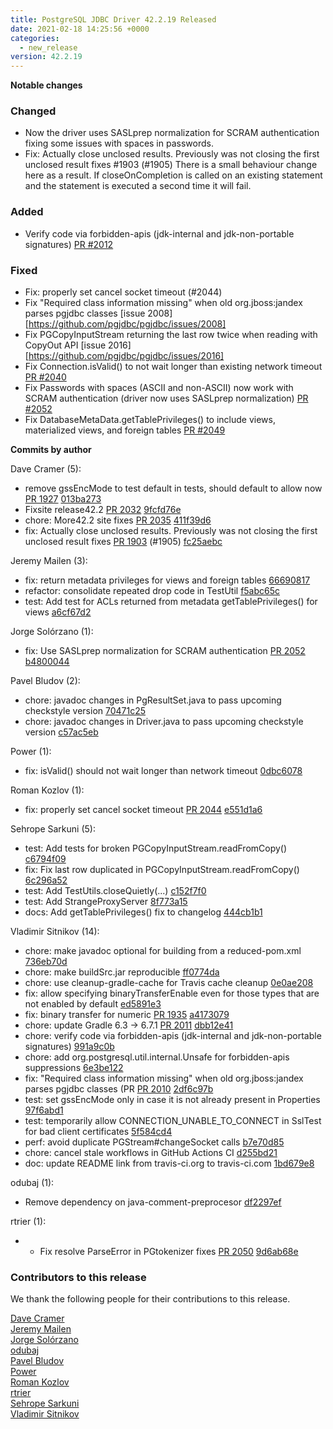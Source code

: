 ```yaml
---
title: PostgreSQL JDBC Driver 42.2.19 Released
date: 2021-02-18 14:25:56 +0000
categories:
  - new_release
version: 42.2.19
---
```

**Notable changes**


### Changed
- Now the driver uses SASLprep normalization for SCRAM authentication fixing some issues with spaces in passwords.
- Fix: Actually close unclosed results. Previously was not closing the first unclosed result fixes #1903 (#1905)
There is a small behaviour change here as a result. If closeOnCompletion is called on an existing statement and the statement
is executed a second time it will fail.

### Added 
- Verify code via forbidden-apis (jdk-internal and jdk-non-portable signatures) [PR #2012](https://github.com/pgjdbc/pgjdbc/pull/2012)

### Fixed
- Fix: properly set cancel socket timeout (#2044)
- Fix "Required class information missing" when old org.jboss:jandex parses pgjdbc classes [issue 2008][https://github.com/pgjdbc/pgjdbc/issues/2008]
- Fix PGCopyInputStream returning the last row twice when reading with CopyOut API [issue 2016][https://github.com/pgjdbc/pgjdbc/issues/2016]
- Fix Connection.isValid() to not wait longer than existing network timeout [PR #2040](https://github.com/pgjdbc/pgjdbc/pull/2040)
- Fix Passwords with spaces (ASCII and non-ASCII) now work with SCRAM authentication (driver now uses SASLprep normalization) [PR #2052](https://github.com/pgjdbc/pgjdbc/pull/2052)
- Fix DatabaseMetaData.getTablePrivileges() to include views, materialized views, and foreign tables [PR #2049](https://github.com/pgjdbc/pgjdbc/pull/2049)


<!--more-->

**Commits by author**

Dave Cramer (5):

* remove gssEncMode to test default in tests, should default to allow now [PR 1927](https://github.com/pgjdbc/pgjdbc/pull/1927) [013ba273](https://github.com/pgjdbc/pgjdbc/commit/013ba2730848ba43762d85d3a36a487cf2ea0ad0)
* Fixsite release42.2 [PR 2032](https://github.com/pgjdbc/pgjdbc/pull/2032) [9fcfd76e](https://github.com/pgjdbc/pgjdbc/commit/9fcfd76e7b3cf53acf7f247b4965272ad7a21b13)
* chore: More42.2 site fixes [PR 2035](https://github.com/pgjdbc/pgjdbc/pull/2035) [411f39d6](https://github.com/pgjdbc/pgjdbc/commit/411f39d61f6f874a1d0c8940fe72da4ed8416c3d)
* fix: Actually close unclosed results. Previously was not closing the first unclosed result fixes [PR 1903](https://github.com/pgjdbc/pgjdbc/pull/1903) (#1905) [fc25aebc](https://github.com/pgjdbc/pgjdbc/commit/fc25aebcec1b8abf7628bccd8cf565107afd85b1)

Jeremy Mailen (3):

* fix: return metadata privileges for views and foreign tables [66690817](https://github.com/pgjdbc/pgjdbc/commit/66690817f4b8926f8ab47a104538970c6c5e0dd3)
* refactor: consolidate repeated drop code in TestUtil [f5abc65c](https://github.com/pgjdbc/pgjdbc/commit/f5abc65c813f6564a7b9c5a6a2a96a9ccc2f8dde)
* test: Add test for ACLs returned from metadata getTablePrivileges() for views [a6cf67d2](https://github.com/pgjdbc/pgjdbc/commit/a6cf67d24bc698f62e43867f5aa61383b386e74c)

Jorge Solórzano (1):

* fix: Use SASLprep normalization for SCRAM authentication [PR 2052](https://github.com/pgjdbc/pgjdbc/pull/2052) [b4800044](https://github.com/pgjdbc/pgjdbc/commit/b4800044b3db9aef0d264baef2a95355c9059a1f)

Pavel Bludov (2):

* chore: javadoc changes in PgResultSet.java to pass upcoming checkstyle version [70471c25](https://github.com/pgjdbc/pgjdbc/commit/70471c25dbc6e64b5ed7a3c9db8bce26fe27e94d)
* chore: javadoc changes in Driver.java to pass upcoming checkstyle version [c57ac5eb](https://github.com/pgjdbc/pgjdbc/commit/c57ac5eb5dec170a24f833c64f74a63fd7b53940)

Power (1):

* fix: isValid() should not wait longer than network timeout [0dbc6078](https://github.com/pgjdbc/pgjdbc/commit/0dbc6078b98215f11413a8b0f3a15a7c08180a29)

Roman Kozlov (1):

* fix: properly set cancel socket timeout [PR 2044](https://github.com/pgjdbc/pgjdbc/pull/2044) [e551d1a6](https://github.com/pgjdbc/pgjdbc/commit/e551d1a6b41adbca8c905762bd24299a29463db2)

Sehrope Sarkuni (5):

* test: Add tests for broken PGCopyInputStream.readFromCopy() [c6794f09](https://github.com/pgjdbc/pgjdbc/commit/c6794f09572c51bceb284e38b14c07a999d1aab9)
* fix: Fix last row duplicated in PGCopyInputStream.readFromCopy() [6c296a52](https://github.com/pgjdbc/pgjdbc/commit/6c296a52d5437c318ad3a1a40af4046ce7d1ac3f)
* test: Add TestUtils.closeQuietly(...) [c152f7f0](https://github.com/pgjdbc/pgjdbc/commit/c152f7f0639391f180a74b31b3527b213818b0d0)
* test: Add StrangeProxyServer [8f773a15](https://github.com/pgjdbc/pgjdbc/commit/8f773a15ec4898af66806e851090e62d38edfb88)
* docs: Add getTablePrivileges() fix to changelog [444cb1b1](https://github.com/pgjdbc/pgjdbc/commit/444cb1b17b17bcde378e97805b3ee61c50eba0be)

Vladimir Sitnikov (14):

* chore: make javadoc optional for building from a reduced-pom.xml [736eb70d](https://github.com/pgjdbc/pgjdbc/commit/736eb70d76549afc3906362ffd3747cb6a311443)
* chore: make buildSrc.jar reproducible [ff0774da](https://github.com/pgjdbc/pgjdbc/commit/ff0774da883287e9f012dd09f510e062167143e3)
* chore: use cleanup-gradle-cache for Travis cache cleanup [0e0ae208](https://github.com/pgjdbc/pgjdbc/commit/0e0ae208e50de479c64e4afd25e5b3c1e5874d68)
* fix: allow specifying binaryTransferEnable even for those types that are not enabled by default [ed5891e3](https://github.com/pgjdbc/pgjdbc/commit/ed5891e3f019977ee0a999c7e572ace34b3bd918)
* fix: binary transfer for numeric [PR 1935](https://github.com/pgjdbc/pgjdbc/pull/1935) [a4173079](https://github.com/pgjdbc/pgjdbc/commit/a4173079dfd35c95de984f369cab0d5e7f951ed7)
* chore: update Gradle 6.3 -> 6.7.1 [PR 2011](https://github.com/pgjdbc/pgjdbc/pull/2011) [dbb12e41](https://github.com/pgjdbc/pgjdbc/commit/dbb12e41390054ee8a58508e4004e3834a86a7ea)
* chore: verify code via forbidden-apis (jdk-internal and jdk-non-portable signatures) [991a9c0b](https://github.com/pgjdbc/pgjdbc/commit/991a9c0b4d2eea6bbbccc0afd2aa5d63b804e306)
* chore: add org.postgresql.util.internal.Unsafe for forbidden-apis suppressions [6e3be122](https://github.com/pgjdbc/pgjdbc/commit/6e3be12203fd4f76992d2ab88bcdb4a21a0b44d0)
* fix: "Required class information missing" when old org.jboss:jandex parses pgjdbc classes (PR [PR 2010](https://github.com/pgjdbc/pgjdbc/pull/2010) [2df6c97b](https://github.com/pgjdbc/pgjdbc/commit/2df6c97b6b4a1c39d03099efa62e85bbc907723f)
* test: set gssEncMode only in case it is not already present in Properties [97f6abd1](https://github.com/pgjdbc/pgjdbc/commit/97f6abd1c8cc16af4056bceccc3c1f52faa27c02)
* test: temporarily allow CONNECTION_UNABLE_TO_CONNECT in SslTest for bad client certificates [5f584cd4](https://github.com/pgjdbc/pgjdbc/commit/5f584cd4a5c2f19a526874e14c66fad4ab1b2d79)
* perf: avoid duplicate PGStream#changeSocket calls [b7e70d85](https://github.com/pgjdbc/pgjdbc/commit/b7e70d856276ff75dc487bc20694c7ff5ddebbaa)
* chore: cancel stale workflows in GitHub Actions CI [d255bd21](https://github.com/pgjdbc/pgjdbc/commit/d255bd21778c00dafa40e6b096f052aea61d29a8)
* doc: update README link from travis-ci.org to travis-ci.com [1bd679e8](https://github.com/pgjdbc/pgjdbc/commit/1bd679e84edf854df92d1bd7d1cd006cc0360c61)

odubaj (1):

* Remove dependency on java-comment-preprocesor [df2297ef](https://github.com/pgjdbc/pgjdbc/commit/df2297ef6b4d26c1de9a5c90e0f8c524dd437425)

rtrier (1):

* * Fix resolve ParseError in PGtokenizer fixes [PR 2050](https://github.com/pgjdbc/pgjdbc/pull/2050) [9d6ab68e](https://github.com/pgjdbc/pgjdbc/commit/9d6ab68ebfaba68244a49c86186021d32f93ff2f)

<a name="contributors_{{ page.version }}"></a>
### Contributors to this release

We thank the following people for their contributions to this release.

[Dave Cramer](davec@postgresintl.com)  
[Jeremy Mailen](https://github.com/jeremymailen)  
[Jorge Solórzano](https://github.com/jorsol)  
[odubaj](https://github.com/odubaj)  
[Pavel Bludov](https://github.com/pbludov)  
[Power](https://github.com/Powerrr)  
[Roman Kozlov](https://github.com/Powerrr)  
[rtrier](https://github.com/rtrier)  
[Sehrope Sarkuni](https://github.com/sehrope)  
[Vladimir Sitnikov](https://github.com/vlsi)  
